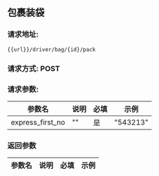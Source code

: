 ## 包裹装袋
### 请求地址:
```
{{url}}/driver/bag/{id}/pack
```
### 请求方式: POST  
### 请求参数:  

|参数名|说明|必填|示例|  
 |---|---|---|---|  
|express_first_no|""|是|"543213"|  
### 返回参数  

|参数名|说明|必填|示例|  
 |---|---|---|---|  
